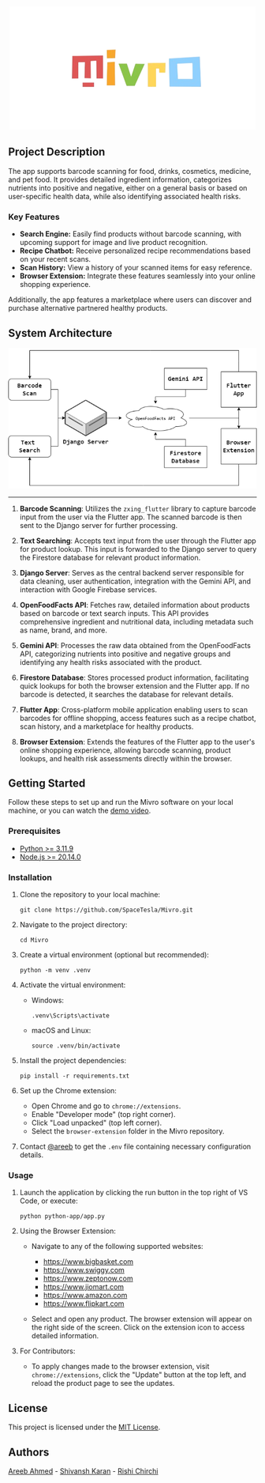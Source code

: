 <p align="center">
  <img src="browser-extension/assets/oth-icons/logo.png" alt="Project Logo">
</p>

## Project Description

The app supports barcode scanning for food, drinks, cosmetics, medicine, and pet food. It provides detailed ingredient information, categorizes nutrients into positive and negative, either on a general basis or based on user-specific health data, while also identifying associated health risks.

### Key Features

- **Search Engine:** Easily find products without barcode scanning, with upcoming support for image and live product recognition.
- **Recipe Chatbot:** Receive personalized recipe recommendations based on your recent scans.
- **Scan History:** View a history of your scanned items for easy reference.
- **Browser Extension:** Integrate these features seamlessly into your online shopping experience.

Additionally, the app features a marketplace where users can discover and purchase alternative partnered healthy products.

## System Architecture

<p align="center">
  <img src="browser-extension/assets/oth-icons/architecture.png" alt="System Architecture">
</p>

---

1. **Barcode Scanning**: Utilizes the `zxing_flutter` library to capture barcode input from the user via the Flutter app. The scanned barcode is then sent to the Django server for further processing.

2. **Text Searching**: Accepts text input from the user through the Flutter app for product lookup. This input is forwarded to the Django server to query the Firestore database for relevant product information.

3. **Django Server**: Serves as the central backend server responsible for data cleaning, user authentication, integration with the Gemini API, and interaction with Google Firebase services.

4. **OpenFoodFacts API**: Fetches raw, detailed information about products based on barcode or text search inputs. This API provides comprehensive ingredient and nutritional data, including metadata such as name, brand, and more.

5. **Gemini API**: Processes the raw data obtained from the OpenFoodFacts API, categorizing nutrients into positive and negative groups and identifying any health risks associated with the product.

6. **Firestore Database**: Stores processed product information, facilitating quick lookups for both the browser extension and the Flutter app. If no barcode is detected, it searches the database for relevant details.

7. **Flutter App**: Cross-platform mobile application enabling users to scan barcodes for offline shopping, access features such as a recipe chatbot, scan history, and a marketplace for healthy products.

8. **Browser Extension**: Extends the features of the Flutter app to the user's online shopping experience, allowing barcode scanning, product lookups, and health risk assessments directly within the browser.

## Getting Started

Follow these steps to set up and run the Mivro software on your local machine, or you can watch the [demo video](https://youtube.com/watch?v=sWd4kOQU9as).

### Prerequisites

- [Python >= 3.11.9](https://www.python.org/ftp/python/3.11.9/python-3.11.9-amd64.exe)
- [Node.js >= 20.14.0](https://nodejs.org/dist/v20.14.0/node-v20.14.0-x64.msi)

### Installation

1. Clone the repository to your local machine:
    ```shell
    git clone https://github.com/SpaceTesla/Mivro.git
    ```

2. Navigate to the project directory:
    ```shell
    cd Mivro
    ```

3. Create a virtual environment (optional but recommended):
    ```shell
    python -m venv .venv
    ```

4. Activate the virtual environment:
    - Windows:
        ```shell
        .venv\Scripts\activate
        ```
    - macOS and Linux:
        ```shell
        source .venv/bin/activate
        ```

5. Install the project dependencies:
    ```shell
    pip install -r requirements.txt
    ```

6. Set up the Chrome extension:
    - Open Chrome and go to `chrome://extensions`.
    - Enable "Developer mode" (top right corner).
    - Click "Load unpacked" (top left corner).
    - Select the `browser-extension` folder in the Mivro repository.

7. Contact [@areeb](https://instagram.com/areebahmeddd) to get the `.env` file containing necessary configuration details.

### Usage

1. Launch the application by clicking the run button in the top right of VS Code, or execute:
    ```shell
    python python-app/app.py
    ```

2. Using the Browser Extension:
    - Navigate to any of the following supported websites:
      - https://www.bigbasket.com
      - https://www.swiggy.com
      - https://www.zeptonow.com
      - https://www.jiomart.com
      - https://www.amazon.com
      - https://www.flipkart.com

    - Select and open any product. The browser extension will appear on the right side of the screen. Click on the extension icon to access detailed information.

3. For Contributors:
    - To apply changes made to the browser extension, visit `chrome://extensions`, click the "Update" button at the top left, and reload the product page to see the updates.

## License

This project is licensed under the [MIT License](https://github.com/SpaceTesla/Mivro/blob/main/LICENSE).

## Authors

[Areeb Ahmed](https://github.com/areebahmeddd) - [Shivansh Karan](https://github.com/SpaceTesla) - [Rishi Chirchi](https://github.com/rishichirchi)
